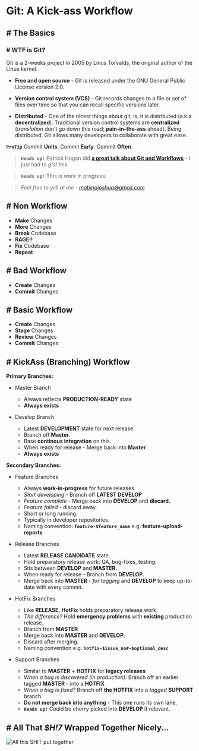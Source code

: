 # Git: A Kick-ass Workflow

## # The Basics

### # WTF is Git?

Git is a 2-weeks project in 2005 by Linus Torvalds, the original author of the Linux kernel.

- **Free and open source** - Git is released under the GNU General Public License version 2.0.

- **Version control system (VCS)** - Git records changes to a file or set of files over time so that you can recall specific versions later.

- **Distributed** - One of the nicest things about git, is, it is distributed (a.k.a **decentralized**). Traditional version control systems are **centralized** (*translation* don&apos;t go down this road; **pain-in-the-ass** ahead). Being distributed, Git allows many developers to collaborate with great ease. 

**`ProTip`** Commit **Units**. Commit **Early**. Commit **Often**.

> **`Heads up!`** Patrick Hogan did **[a great talk about Git and Workflows](https://youtu.be/GYnOwPl8yCE)** - I just had to *gist* this.

> **`Heads up!`** This is work in progress.

> *Feel free to yell at me - mabinajoshua@gmail.com*

## # Non Workflow

- **Make** Changes 
- **More** Changes
- **Break** Codebase
- **RAGE!!**
- **Fix** Codebase
- **Repeat**

## # Bad Workflow

- **Create** Changes
- **Commit** Changes
	
## # Basic Workflow

- **Create** Changes
- **Stage** Changes
- **Review** Changes
- **Commit** Changes

## # KickAss (Branching) Workflow

**Primary Branches:**

- Master Branch
	- Always reflects **PRODUCTION-READY** state
	- **Always exists**

- Develop Branch
	- Latest **DEVELOPMENT** state for next release.
	- Branch off **Master**.
	- Base **continous integration** on this.
	- When ready for release - Merge back into **Master**
	- **Always exists**

**Secondary Branches:**

- Feature Branches
	- Always **work-in-progress** for future releases.
	- *Start developing* - Branch off **LATEST DEVELOP** 
	- *Feature complete* - Merge back into **DEVELOP** and **discard.**
	- *Feature failed* - discard away.
	- Short or long running.
	- Typically in developer repositories.
	- Naming convention: **`feature-$feature_name`** e.g. **feature-upload-reports**
	
- Release Branches
	- Latest **RELEASE CANDIDATE** state.
	- Hold preparatory release work: QA, bug-fixes, testing.
	- Sits between **DEVELOP** and **MASTER.**
	- When ready for release - Branch from **DEVELOP.**
	- Merge back into **MASTER** - *for tagging* and **DEVELOP** to keep up-to-date with every commit.
	
- HotFix Branches
	- Like **RELEASE,** **HotFix** holds preparatory release work.
	- *The difference?* Hold **emergency problems** with **existing** production release.
	- Branch from **MASTER**
	- Merge back into **MASTER** and **DEVELOP.**
	- Discard after merging.
	- Naming convention e.g. **`hotfix-$issue_no#-$optional_desc`**
	
- Support Branches
	- Similar to **MASTER** + **HOTFIX** for **legacy releases**
	- *When a bug is discovered (in production):* Branch off an earlier tagged **MASTER** - into a **HOTFIX**
	- *When a bug is fixed?* Branch off **the HOTFIX** into a *tagged* **SUPPORT** branch.
	- **Do not merge back into anything** - This one runs its own lane.
	- **`Heads up!`** Could be cherry picked into **DEVELOP** if relevant.

## # All That *$H!7* Wrapped Together Nicely...

![All this *SHIT* put together](https://dl.dropboxusercontent.com/u/62773211/docs/Git%20Branching%20Workflow%20-%20Patrick%20Hogan.png)
	
	
